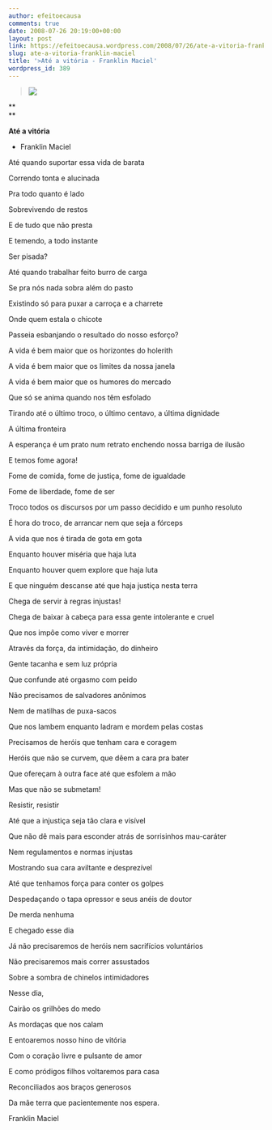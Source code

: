 ```yaml
---
author: efeitoecausa
comments: true
date: 2008-07-26 20:19:00+00:00
layout: post
link: https://efeitoecausa.wordpress.com/2008/07/26/ate-a-vitoria-franklin-maciel/
slug: ate-a-vitoria-franklin-maciel
title: '>Até a vitória - Franklin Maciel'
wordpress_id: 389
---
```


>[![](http://bp1.blogger.com/_XtLLz2xI81Y/SIuHDNW44wI/AAAAAAAAAN8/Ie1jXqZ50xc/s320/franklin.jpg)](http://bp1.blogger.com/_XtLLz2xI81Y/SIuHDNW44wI/AAAAAAAAAN8/Ie1jXqZ50xc/s1600-h/franklin.jpg)  


**  
**

  

**Até a vitória**  


* Franklin Maciel

        

Até quando suportar essa vida de barata

Correndo tonta e alucinada

  

Pra todo quanto é lado

  

Sobrevivendo de restos

  

E de tudo que não presta

  

E temendo, a todo instante

  

Ser pisada?

  

 

  

Até quando trabalhar feito burro de carga

  

Se pra nós nada sobra além do pasto

  

Existindo só para puxar a carroça e a charrete

  

Onde quem estala o chicote

  

Passeia esbanjando o resultado do nosso esforço?

  

 

  

A vida é bem maior que os horizontes do holerith

  

A vida é bem maior que os limites da nossa janela

  

A vida é bem maior que os humores do mercado

  

Que só se anima quando nos têm esfolado

  

Tirando até o último troco, o último centavo, a última dignidade

  

A última fronteira

  

 

  

A esperança é um prato num retrato enchendo nossa barriga de ilusão

  

E temos fome agora!

  

Fome de comida, fome de justiça, fome de igualdade

  

Fome de liberdade, fome de ser

  

 

  

Troco todos os discursos por um passo decidido e um punho resoluto

  

É hora do troco, de arrancar nem que seja a fórceps

  

A vida que nos é tirada de gota em gota

  

 

  

Enquanto houver miséria que haja luta

  

Enquanto houver quem explore que haja luta

  

E que ninguém descanse até que haja justiça nesta terra

  

Chega de servir à regras injustas!

  

Chega de baixar à cabeça para essa gente intolerante e cruel

  

Que nos impõe como viver e morrer

  

Através da força, da intimidação, do dinheiro

  

Gente tacanha e sem luz própria

  

Que confunde até orgasmo com peido

  

 

  

Não precisamos de salvadores anônimos

  

Nem de matilhas de puxa-sacos

  

Que nos lambem enquanto ladram e mordem pelas costas

  

 

  

Precisamos de heróis que tenham cara e coragem

  

Heróis que não se curvem, que dêem a cara pra bater

  

Que ofereçam à outra face até que esfolem a mão

  

Mas que não se submetam!

  

 

  

Resistir, resistir

  

Até que a injustiça seja tão clara e visível

  

Que não dê mais para esconder atrás de sorrisinhos mau-caráter

  

Nem regulamentos e normas injustas

  

Mostrando sua cara aviltante e desprezível

  

Até que tenhamos força para conter os golpes

  

Despedaçando o tapa opressor e seus anéis de doutor

  

De merda nenhuma

  

 

  

E chegado esse dia

  

Já não precisaremos de heróis nem sacrifícios voluntários

  

Não precisaremos mais correr assustados

  

Sobre a sombra de chinelos intimidadores

  

 

  

Nesse dia, 

  

Cairão os grilhões do medo

  

As mordaças que nos calam

  

E entoaremos nosso hino de vitória

  

Com o coração livre e pulsante de amor

  

E como pródigos filhos voltaremos para casa

  

Reconciliados aos braços generosos

  

Da mãe terra que pacientemente nos espera.

  

 

  

Franklin Maciel
